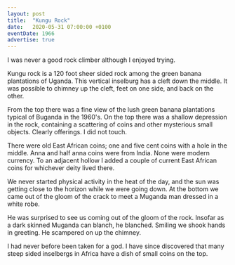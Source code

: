 ```yaml
---
layout: post
title:  "Kungu Rock"
date:   2020-05-31 07:00:00 +0100
eventDate: 1966
advertise: true
---
```


I was never a good rock climber although I enjoyed trying. 

Kungu rock is a 120 foot sheer sided rock among the green banana plantations of Uganda. This vertical inselburg has a cleft down the middle. It was possible to chimney up the cleft, feet on one side, and back on the other.

From the top there was a fine view of the lush green banana plantations typical of Buganda in the 1960's. On the top there was a shallow depression in the rock, containing a scattering of coins and other mysterious small objects. Clearly offerings. I did not touch.

There were old East African coins; one and five cent coins with a hole in the middle. Anna and half anna coins were from India. None were modern currency. To an adjacent hollow I added a couple of current East African coins for whichever deity lived there.

We never started physical activity in the heat of the day, and the sun was getting close to the horizon while we were going down. At the bottom we came out of the gloom of the crack to meet a Muganda man dressed in a white robe.

He was surprised to see us coming out of the gloom of the rock. Insofar as a dark skinned Muganda can blanch, he blanched. Smiling we shook hands in greeting. He scampered on up the chimney.

I had never before been taken for a god. I have since discovered that many steep sided inselbergs in Africa have a dish of small coins on the top.
